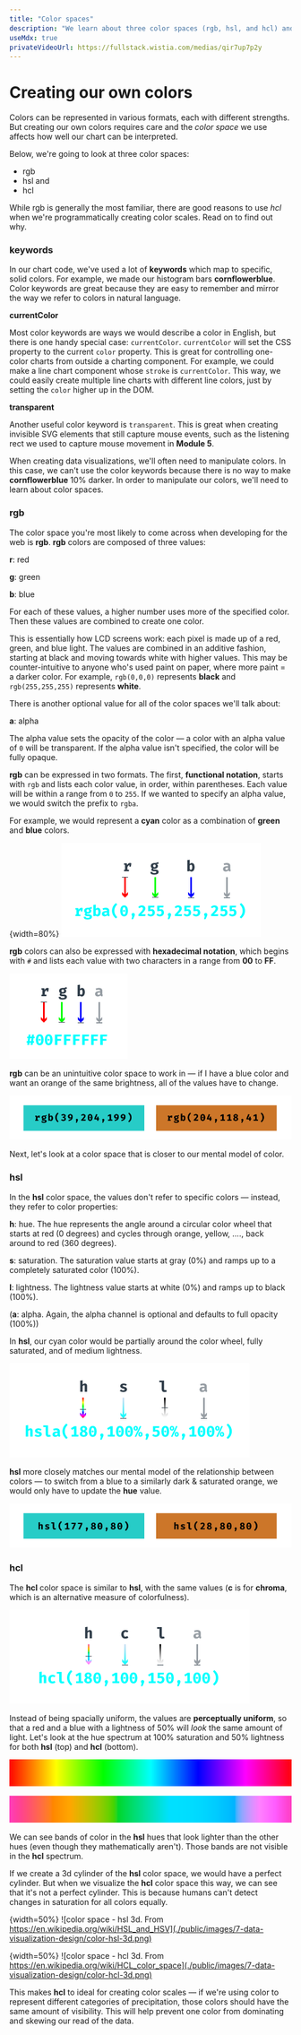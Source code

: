 ```yaml
---
title: "Color spaces"
description: "We learn about three color spaces (rgb, hsl, and hcl) and the pros and cons of each."
useMdx: true
privateVideoUrl: https://fullstack.wistia.com/medias/qir7up7p2y
---
```


# Creating our own colors


Colors can be represented in various formats, each with different strengths. But creating our own colors requires care and the _color space_ we use affects how well our chart can be interpreted.

Below, we're going to look at three color spaces:

* rgb
* hsl and
* hcl

While rgb is generally the most familiar, there are good reasons to use _hcl_ when we're programmatically creating color scales. Read on to find out why.

### keywords

In our chart code, we've used a lot of **keywords** which map to specific, solid colors. For example, we made our histogram bars **cornflowerblue**.  Color keywords are great because they are easy to remember and mirror the way we refer to colors in natural language.

**currentColor**

Most color keywords are ways we would describe a color in English, but there is one handy special case: `currentColor`. `currentColor` will set the CSS property to the current `color` property. This is great for controlling one-color charts from outside a charting component. For example, we could make a line chart component whose `stroke` is `currentColor`. This way, we could easily create multiple line charts with different line colors, just by setting the `color` higher up in the DOM.

**transparent**

Another useful color keyword is `transparent`. This is great when creating invisible SVG elements that still capture mouse events, such as the listening rect we used to capture mouse movement in **Module 5**.


When creating data visualizations, we'll often need to manipulate colors. In this case, we can't use the color keywords because there is no way to make **cornflowerblue** 10% darker. In order to manipulate our colors, we'll need to learn about color spaces.

### rgb

The color space you're most likely to come across when developing for the web is **rgb**. **rgb** colors are composed of three values:

**r**: red

**g**: green

**b**: blue

For each of these values, a higher number uses more of the specified color. Then these values are combined to create one color.

This is essentially how LCD screens work: each pixel is made up of a red, green, and blue light. The values are combined in an additive fashion, starting at black and moving towards white with higher values. This may be counter-intuitive to anyone who's used paint on paper, where more paint = a darker color. For example, `rgb(0,0,0)` represents **black** and `rgb(255,255,255)` represents **white**.

There is another optional value for all of the color spaces we'll talk about:

**a**: alpha

The alpha value sets the opacity of the color — a color with an alpha value of `0` will be transparent. If the alpha value isn't specified, the color will be fully opaque.

**rgb** can be expressed in two formats. The first, **functional notation**, starts with `rgb` and lists each color value, in order, within parentheses. Each value will be within a range from `0` to `255`. If we wanted to specify an alpha value, we would switch the prefix to `rgba`.

For example, we would represent a **cyan** color as a combination of **green** and **blue** colors.

{width=80%}
![color space - rgb](./public/images/7-data-visualization-design/rgba.png)

**rgb** colors can also be expressed with **hexadecimal notation**, which begins with `#` and lists each value with two characters in a range from **00** to **FF**.

![color space - rgb as hex](./public/images/7-data-visualization-design/rgba-hex.png)

**rgb** can be an unintuitive color space to work in — if I have a blue color and want an orange of the same brightness, all of the values have to change.

![color space - rgb shift](./public/images/7-data-visualization-design/color-rgb-shift.png)

Next, let's look at a color space that is closer to our mental model of color.

### hsl

In the **hsl** color space, the values don't refer to specific colors — instead, they refer to color properties:

**h**: hue. The hue represents the angle around a circular color wheel that starts at red (0 degrees) and cycles through orange, yellow, ...., back around to red (360 degrees).

**s**: saturation. The saturation value starts at gray (0%) and ramps up to a completely saturated color (100%).

**l**: lightness. The lightness value starts at white (0%) and ramps up to black (100%).

(**a**: alpha. Again, the alpha channel is optional and defaults to full opacity (100%))

In **hsl**, our cyan color would be partially around the color wheel, fully saturated, and of medium lightness.

![color space - hsl](./public/images/7-data-visualization-design/color-hsla.png)

**hsl** more closely matches our mental model of the relationship between colors — to switch from a blue to a similarly dark & saturated orange, we would only have to update the **hue** value.

![color space - hsl shift](./public/images/7-data-visualization-design/color-hsl-shift.png)

### hcl

The **hcl** color space is similar to **hsl**, with the same values (**c** is for **chroma**, which is an alternative measure of colorfulness).

![color space - hcl](./public/images/7-data-visualization-design/color-hcl.png)

Instead of being spacially uniform, the values are **perceptually uniform**, so that a red and a blue with a lightness of 50% will _look_ the same amount of light. Let's look at the hue spectrum at 100% saturation and 50% lightness for both **hsl** (top) and **hcl** (bottom).

![color space - hsl hues](./public/images/7-data-visualization-design/colors-hsl-hues.png)

![color space - hcl hues](./public/images/7-data-visualization-design/colors-hcl-hues.png)

We can see bands of color in the **hsl** hues that look lighter than the other hues (even though they mathematically aren't). Those bands are not visible in the **hcl** spectrum.

If we create a 3d cylinder of the **hsl** color space, we would have a perfect cylinder. But when we visualize the **hcl** color space this way, we can see that it's not a perfect cylinder. This is because humans can't detect changes in saturation for all colors equally.

{width=50%}
![color space - hsl 3d. From https://en.wikipedia.org/wiki/HSL_and_HSV](./public/images/7-data-visualization-design/color-hsl-3d.png)

{width=50%}
![color space - hcl 3d. From https://en.wikipedia.org/wiki/HCL_color_space](./public/images/7-data-visualization-design/color-hcl-3d.png)

This makes **hcl** to ideal for creating color scales — if we're using color to represent different categories of precipitation, those colors should have the same amount of visibility. This will help prevent one color from  dominating and skewing our read of the data.
